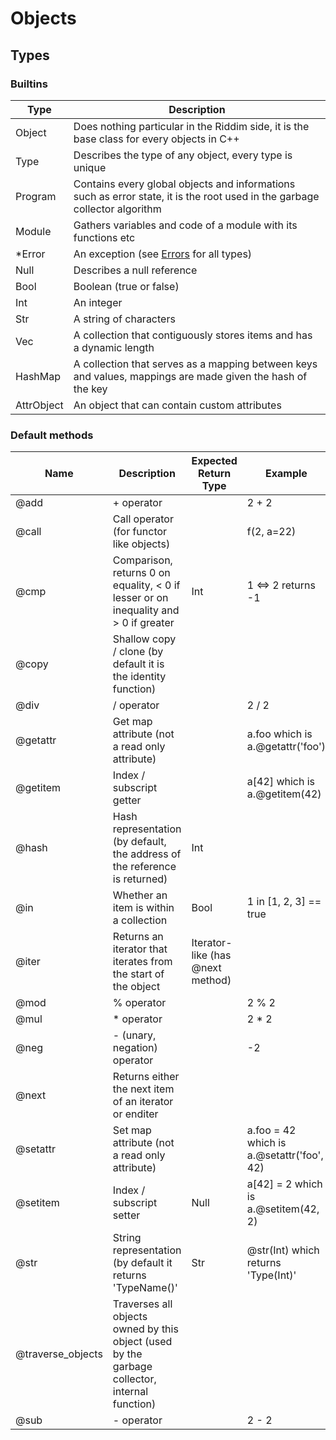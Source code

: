 # Objects
<!-- TODO : Abstract -->
<!-- TODO : C++ init -->

## Types
### Builtins
| Type | Description |
| ---- | ----------- |
| Object | Does nothing particular in the Riddim side, it is the base class for every objects in C++ |
| Type | Describes the type of any object, every type is unique |
| Program | Contains every global objects and informations such as error state, it is the root used in the garbage collector algorithm |
| Module | Gathers variables and code of a module with its functions etc |
| *Error | An exception (see [Errors](error.md) for all types) |
| Null | Describes a null reference |
| Bool | Boolean (true or false) |
| Int | An integer |
| Str | A string of characters |
| Vec | A collection that contiguously stores items and has a dynamic length |
| HashMap | A collection that serves as a mapping between keys and values, mappings are made given the hash of the key |
| AttrObject | An object that can contain custom attributes |

### Default methods
<!-- TODO : Abstract -->
| Name | Description | Expected Return Type | Example | Can be overloaded |
| ---- | ----------- | -------------------- | ------- | ----------------- |
| @add | + operator | | 2 + 2 | Yes |
| @call | Call operator (for functor like objects) | | f(2, a=22) | Yes |
| @cmp | Comparison, returns 0 on equality, < 0 if lesser or on inequality and > 0 if greater | Int | 1 <=> 2 returns -1 | Yes |
| @copy | Shallow copy / clone (by default it is the identity function) | | | No |
| @div | / operator | | 2 / 2 | Yes |
| @getattr | Get map attribute (not a read only attribute) | | a.foo which is a.@getattr('foo') | No |
| @getitem | Index / subscript getter | | a[42] which is a.@getitem(42) | Yes |
| @hash | Hash representation (by default, the address of the reference is returned) | Int | | Yes |
| @in | Whether an item is within a collection | Bool | 1 in [1, 2, 3] == true | Yes |
| @iter | Returns an iterator that iterates from the start of the object | Iterator-like (has @next method) | | Yes |
| @mod | % operator | | 2 % 2 | Yes |
| @mul | * operator | | 2 * 2 | Yes |
| @neg | - (unary, negation) operator | | -2 | Yes |
| @next | Returns either the next item of an iterator or enditer | | | Yes |
| @setattr | Set map attribute (not a read only attribute) | | a.foo = 42 which is a.@setattr('foo', 42) | No |
| @setitem | Index / subscript setter | Null | a[42] = 2 which is a.@setitem(42, 2) | Yes |
| @str | String representation (by default it returns 'TypeName()' | Str | @str(Int) which returns 'Type(Int)' | Yes |
| @traverse_objects | Traverses all objects owned by this object (used by the garbage collector, internal function) | | | No |
| @sub | - operator | | 2 - 2 | Yes |
